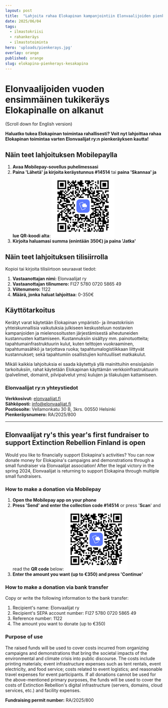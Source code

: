 ```yaml
---
layout: post
title:  "Lahjoita rahaa Elokapinan kampanjointiin Elonvaalijoiden pienkeräyksellä"
date: 2025/06/04
tags:
  - ilmastokriisi
  - rahankeräys
  - ilmastotoiminta
hero: 'uploads/pienkerays.jpg'
overlay: orange
published: orange
slug: elokapina-pienkerays-kesakapina
---
```


# Elonvaalijoiden vuoden ensimmäinen tukikeräys Elokapinalle on alkanut
(Scroll down for English version)

**Haluatko tukea Elokapinan toimintaa rahallisesti? Voit nyt lahjoittaa rahaa Elokapinan toimintaa varten Elonvaalijat ry:n pienkeräyksen kautta!**

## Näin teet lahjoituksen Mobilepaylla
1. **Avaa Mobilepay-sovellus puhelimessasi**
2. **Paina 'Lähetä' ja kirjoita keräystunnus #14514** tai **paina 'Skannaa' ja lue QR-koodi alta**:
![](/uploads/qr-koodi-14514.png)
3. **Kirjoita haluamasi summa (enintään 350€) ja paina 'Jatka'**

## Näin teet lahjoituksen tilisiirrolla
Kopioi tai kirjoita tilisiirtoon seuraavat tiedot:

1. **Vastaanottajan nimi:** Elonvaalijat ry
2. **Vastaanottajan tilinumero:** FI27 5780 0720 5865 49
3. **Viitenumero:** 1122
4. **Määrä, jonka haluat lahjoittaa:** 0-350€ 

## Käyttötarkoitus
Kerätyt varat käytetään Elokapinan ympäristö- ja ilmastokriisin yhteiskunnallisia vaikutuksia julkiseen keskusteluun nostavien kampanjoiden ja mielenosoitusten järjestämisestä aiheutuneiden kustannusten kattamiseen. Kustannuksiin sisältyy mm. painotuotteita; tapahtumainfrastruktuurin kulut, kuten telttojen vuokraaminen, tapahtumasähkö ja tarjottava ruoka; tapahtumalogistiikkaan liittyvät kustannukset; sekä tapahtumiin osallistujien kohtuulliset matkakulut.

Mikäli kaikkia lahjoituksia ei saada käytettyä yllä mainittuihin ensisijaisiin tarkoituksiin, rahat käytetään Elokapinan käyttämän verkkoinfrastruktuurin (palvelimet, domainit, pilvipalvelut yms) kulujen ja tilakulujen kattamiseen.

### Elonvaalijat ry:n yhteystiedot
**Verkkosivut:** [elonvaalijat.fi](https://elonvaalijat.fi)  
**Sähköposti:** [info@elonvaalijat.fi](mailto:info@elonvaalijat.fi)  
**Postiosoite:** Vellamonkatu 30 B, 3krs. 00550 Helsinki  
**Pienkeräysnumero:** RA/2025/800  

---

## Elonvaalijat ry's this year's first fundraiser to support Extinction Rebellion Finland is open
Would you like to financially support Elokapina's activities? You can now donate money for Elokapina's campaigns and demonstrations through a small fundraiser via Elonvaalijat association! After the legal victory in the spring 2024, Elonvaalijat is returning to support Elokapina through multiple small fundraisers.

### How to make a donation via Mobilepay
1. **Open the Mobilepay app on your phone**
2. **Press 'Send' and enter the collection code #14514** or press '**Scan**' and read the **QR code** below:
![](/uploads/qr-koodi-14514.png)
3. **Enter the amount you want (up to €350) and press 'Continue'**

### How to make a donation via bank transfer
Copy or write the following information to the bank transfer:
1. Recipient's name: Elonvaalijat ry
2. Recipient's SEPA account number: FI27 5780 0720 5865 49
3. Reference number: 1122
4. The amount you want to donate (up to €350) 

### Purpose of use
The raised funds will be used to cover costs incurred from organizing campaigns and demonstrations that bring the societal impacts of the environmental and climate crisis into public discourse. The costs include printing materials; event infrastructure expenses such as tent rentals, event electricity, and food service; costs related to event logistics; and reasonable travel expenses for event participants. If all donations cannot be used for the above-mentioned primary purposes, the funds will be used to cover the costs of Extinction Rebellion's digital infrastructure (servers, domains, cloud services, etc.) and facility expenses.

**Fundraising permit number:** RA/2025/800

